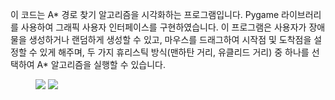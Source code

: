 이 코드는 A* 경로 찾기 알고리즘을 시각화하는 프로그램입니다.
Pygame 라이브러리를 사용하여 그래픽 사용자 인터페이스를 구현하였습니다.
이 프로그램은 사용자가 장애물을 생성하거나 랜덤하게 생성할 수 있고, 
마우스를 드래그하여 시작점 및 도착점을 설정할 수 있게 해주며, 
두 가지 휴리스틱 방식(맨하탄 거리, 유클리드 거리) 중 하나를 선택하여 A* 알고리즘을 실행할 수 있습니다.

<figure class="half">
  <a href="link"><img src="https://github.com/nexmin0805/A_star_Pathfinder/assets/65328995/c7a0fe8d-9c0b-4aec-9102-4112925405f9"></a>
  <a href="link"><img src="https://github.com/nexmin0805/A_star_Pathfinder/assets/65328995/13800f0d-b796-4e4f-acf2-a34436530db4"></a>
</figure>
